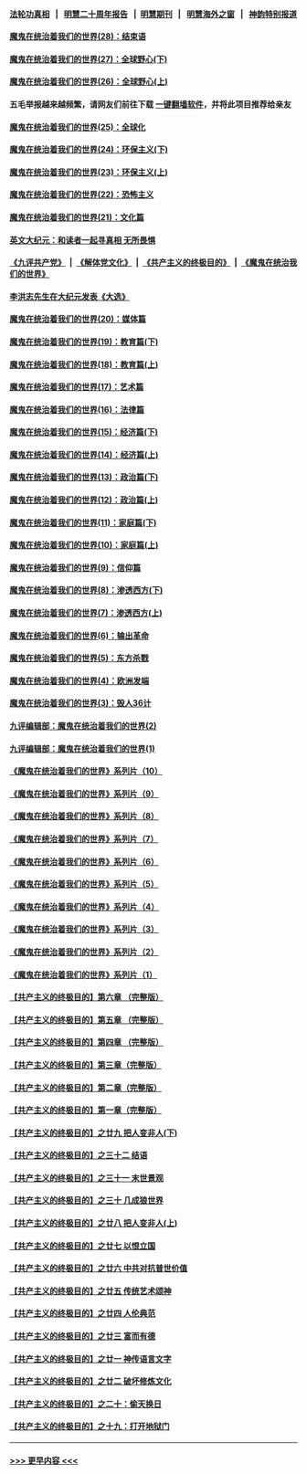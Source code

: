 #### [法轮功真相](https://github.com/gfw-breaker/truth/blob/master/README.md?t=0) &nbsp;&nbsp;|&nbsp;&nbsp; [明慧二十周年报告](https://github.com/gfw-breaker/mh-reports/blob/master/README.md?t=0) &nbsp;&nbsp;|&nbsp;&nbsp;[明慧期刊](https://github.com/gfw-breaker/mh-qikan) &nbsp;&nbsp;|&nbsp;&nbsp; [明慧海外之窗](https://github.com/gfw-breaker/mh-news/blob/master/README.md?t=0) &nbsp;&nbsp;|&nbsp;&nbsp; [神韵特别报道](https://github.com/gfw-breaker/mh-news/blob/master/shenyun.md?t=0)
#### [魔鬼在统治着我们的世界(28)：结束语](../pages/nsc422/n10936246.md?t=06280252) 
#### [魔鬼在统治着我们的世界(27)：全球野心(下)](../pages/nsc422/n10928319.md?t=06280252) 
#### [魔鬼在统治着我们的世界(26)：全球野心(上)](../pages/nsc422/n10900318.md?t=06280252) 
#### 五毛举报越来越频繁，请网友们前往下载 [一键翻墙软件](https://github.com/gfw-breaker/ssr-accounts)，并将此项目推荐给亲友
#### [魔鬼在统治着我们的世界(25)：全球化](../pages/nsc422/n10788205.md?t=06280252) 
#### [魔鬼在统治着我们的世界(24)：环保主义(下)](../pages/nsc422/n10695307.md?t=06280252) 
#### [魔鬼在统治着我们的世界(23)：环保主义(上)](../pages/nsc422/n10688613.md?t=06280252) 
#### [魔鬼在统治着我们的世界(22)：恐怖主义](../pages/nsc422/n10614727.md?t=06280252) 
#### [魔鬼在统治着我们的世界(21)：文化篇](../pages/nsc422/n10597706.md?t=06280252) 
#### [英文大纪元：和读者一起寻真相 无所畏惧](../pages/nsc422/n12542027.md?t=06280252) 
#### [《九评共产党》](https://github.com/begood0513/9ping.md/blob/master/README.md) &nbsp;|&nbsp; [《解体党文化》](../../../../jtdwh.md/blob/master/README.md)  &nbsp;|&nbsp; [《共产主义的终极目的》](../../../../gczydzjmd.md/blob/master/README.md) &nbsp;|&nbsp; [《魔鬼在统治我们的世界》](../../../../mgztzwmdsj.md/blob/master/README.md) 
#### [李洪志先生在大纪元发表《大选》](../pages/nsc422/n12534746.md?t=06280252) 
#### [魔鬼在统治着我们的世界(20)：媒体篇](../pages/nsc422/n10586579.md?t=06280252) 
#### [魔鬼在统治着我们的世界(19)：教育篇(下)](../pages/nsc422/n10564808.md?t=06280252) 
#### [魔鬼在统治着我们的世界(18)：教育篇(上)](../pages/nsc422/n10526970.md?t=06280252) 
#### [魔鬼在统治着我们的世界(17)：艺术篇](../pages/nsc422/n10499093.md?t=06280252) 
#### [魔鬼在统治着我们的世界(16)：法律篇](../pages/nsc422/n10485969.md?t=06280252) 
#### [魔鬼在统治着我们的世界(15)：经济篇(下)](../pages/nsc422/n10469975.md?t=06280252) 
#### [魔鬼在统治着我们的世界(14)：经济篇(上)](../pages/nsc422/n10457370.md?t=06280252) 
#### [魔鬼在统治着我们的世界(13)：政治篇(下)](../pages/nsc422/n10448270.md?t=06280252) 
#### [魔鬼在统治着我们的世界(12)：政治篇(上)](../pages/nsc422/n10444576.md?t=06280252) 
#### [魔鬼在统治着我们的世界(11)：家庭篇(下)](../pages/nsc422/n10440961.md?t=06280252) 
#### [魔鬼在统治着我们的世界(10)：家庭篇(上)](../pages/nsc422/n10435448.md?t=06280252) 
#### [魔鬼在统治着我们的世界(9)：信仰篇](../pages/nsc422/n10432159.md?t=06280252) 
#### [魔鬼在统治着我们的世界(8)：渗透西方(下)](../pages/nsc422/n10429603.md?t=06280252) 
#### [魔鬼在统治着我们的世界(7)：渗透西方(上)](../pages/nsc422/n10426013.md?t=06280252) 
#### [魔鬼在统治着我们的世界(6)：输出革命](../pages/nsc422/n10421536.md?t=06280252) 
#### [魔鬼在统治着我们的世界(5)：东方杀戮](../pages/nsc422/n10417707.md?t=06280252) 
#### [魔鬼在统治着我们的世界(4)：欧洲发端](../pages/nsc422/n10414890.md?t=06280252) 
#### [魔鬼在统治着我们的世界(3)：毁人36计](../pages/nsc422/n10411583.md?t=06280252) 
#### [九评编辑部：魔鬼在统治着我们的世界(2)](../pages/nsc422/n10410036.md?t=06280252) 
#### [九评编辑部：魔鬼在统治着我们的世界(1)](../pages/nsc422/n10406825.md?t=06280252) 
#### [《魔鬼在统治着我们的世界》系列片（10）](../pages/nsc422/n12292670.md?t=06280252) 
#### [《魔鬼在统治着我们的世界》系列片（9）](../pages/nsc422/n12290859.md?t=06280252) 
#### [《魔鬼在统治着我们的世界》系列片（8）](../pages/nsc422/n12287445.md?t=06280252) 
#### [《魔鬼在统治着我们的世界》系列片（7）](../pages/nsc422/n12283425.md?t=06280252) 
#### [《魔鬼在统治着我们的世界》系列片（6）](../pages/nsc422/n12282314.md?t=06280252) 
#### [《魔鬼在统治着我们的世界》系列片（5）](../pages/nsc422/n12281419.md?t=06280252) 
#### [《魔鬼在统治着我们的世界》系列片（4）](../pages/nsc422/n12274024.md?t=06280252) 
#### [《魔鬼在统治着我们的世界》系列片（3）](../pages/nsc422/n12271322.md?t=06280252) 
#### [《魔鬼在统治着我们的世界》系列片（2）](../pages/nsc422/n12269049.md?t=06280252) 
#### [《魔鬼在统治着我们的世界》系列片（1）](../pages/nsc422/n12267575.md?t=06280252) 
#### [【共产主义的终极目的】第六章 （完整版）](../pages/nsc422/n11428913.md?t=06280252) 
#### [【共产主义的终极目的】第五章 （完整版）](../pages/nsc422/n11428912.md?t=06280252) 
#### [【共产主义的终极目的】第四章 （完整版）](../pages/nsc422/n11428907.md?t=06280252) 
#### [【共产主义的终极目的】第三章（完整版）](../pages/nsc422/n11428848.md?t=06280252) 
#### [【共产主义的终极目的】第二章（完整版）](../pages/nsc422/n11428831.md?t=06280252) 
#### [【共产主义的终极目的】第一章（完整版）](../pages/nsc422/n11417651.md?t=06280252) 
#### [【共产主义的终极目的】之廿九 把人变非人(下)](../pages/nsc422/n11344140.md?t=06280252) 
#### [【共产主义的终极目的】之三十二 结语](../pages/nsc422/n11360535.md?t=06280252) 
#### [【共产主义的终极目的】之三十一 末世景观](../pages/nsc422/n11351129.md?t=06280252) 
#### [【共产主义的终极目的】之三十 几成狼世界](../pages/nsc422/n11348280.md?t=06280252) 
#### [【共产主义的终极目的】之廿八 把人变非人(上)](../pages/nsc422/n11340492.md?t=06280252) 
#### [【共产主义的终极目的】之廿七 以恨立国](../pages/nsc422/n11336944.md?t=06280252) 
#### [【共产主义的终极目的】之廿六 中共对抗普世价值](../pages/nsc422/n11324785.md?t=06280252) 
#### [【共产主义的终极目的】之廿五 传统艺术颂神](../pages/nsc422/n11296396.md?t=06280252) 
#### [【共产主义的终极目的】之廿四 人伦典范](../pages/nsc422/n11296397.md?t=06280252) 
#### [【共产主义的终极目的】之廿三 富而有德](../pages/nsc422/n11283598.md?t=06280252) 
#### [【共产主义的终极目的】之廿一 神传语言文字](../pages/nsc422/n11263265.md?t=06280252) 
#### [【共产主义的终极目的】之廿二 破坏修炼文化](../pages/nsc422/n11245728.md?t=06280252) 
#### [【共产主义的终极目的】之二十：偷天换日](../pages/nsc422/n11238846.md?t=06280252) 
#### [【共产主义的终极目的】之十九：打开地狱门](../pages/nsc422/n11206376.md?t=06280252) 

----
#### [ >>> 更早内容 <<< ](../indexes/nsc422-earlier.md)
